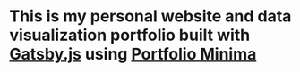 # This is my personal website and data visualization portfolio built with [Gatsby.js](https://www.gatsbyjs.com/) using [Portfolio Minima](https://github.com/konstantinmuenster/gatsby-theme-portfolio-minimal) 